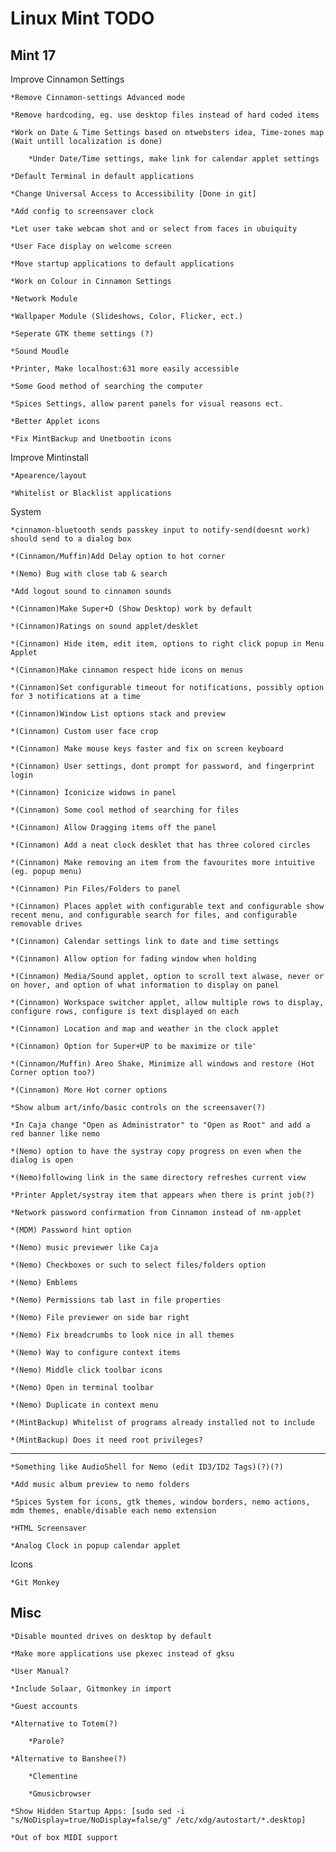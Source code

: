 Linux Mint TODO
===============

Mint 17
-----------

Improve Cinnamon Settings

	*Remove Cinnamon-settings Advanced mode
	
	*Remove hardcoding, eg. use desktop files instead of hard coded items

	*Work on Date & Time Settings based on mtwebsters idea, Time-zones map (Wait untill localization is done)
		
		*Under Date/Time settings, make link for calendar applet settings

	*Default Terminal in default applications

	*Change Universal Access to Accessibility [Done in git]

	*Add config to screensaver clock 

	*Let user take webcam shot and or select from faces in ubuiquity

	*User Face display on welcome screen
	
	*Move startup applications to default applications
	
	*Work on Colour in Cinnamon Settings

	*Network Module
	
	*Wallpaper Module (Slideshows, Color, Flicker, ect.)

	*Seperate GTK theme settings (?)

	*Sound Moudle

	*Printer, Make localhost:631 more easily accessible

	*Some Good method of searching the computer

	*Spices Settings, allow parent panels for visual reasons ect.
	
	*Better Applet icons

	*Fix MintBackup and Unetbootin icons

Improve Mintinstall
	
	*Apearence/layout

	*Whitelist or Blacklist applications

System

	*cinnamon-bluetooth sends passkey input to notify-send(doesnt work) should send to a dialog box

	*(Cinnamon/Muffin)Add Delay option to hot corner	

	*(Nemo) Bug with close tab & search

	*Add logout sound to cinnamon sounds

	*(Cinnamon)Make Super+D (Show Desktop) work by default

	*(Cinnamon)Ratings on sound applet/desklet

	*(Cinnamon) Hide item, edit item, options to right click popup in Menu Applet
	
	*(Cinnamon)Make cinnamon respect hide icons on menus

	*(Cinnamon)Set configurable timeout for notifications, possibly option for 3 notifications at a time

	*(Cinnamon)Window List options stack and preview

	*(Cinnamon) Custom user face crop

	*(Cinnamon) Make mouse keys faster and fix on screen keyboard

	*(Cinnamon) User settings, dont prompt for password, and fingerprint login

	*(Cinnamon) Iconicize widows in panel

	*(Cinnamon) Some cool method of searching for files

	*(Cinnamon) Allow Dragging items off the panel

	*(Cinnamon) Add a neat clock desklet that has three colored circles 

	*(Cinnamon) Make removing an item from the favourites more intuitive (eg. popup menu)

	*(Cinnamon) Pin Files/Folders to panel

	*(Cinnamon) Places applet with configurable text and configurable show recent menu, and configurable search for files, and configurable removable drives

	*(Cinnamon) Calendar settings link to date and time settings

	*(Cinnamon) Allow option for fading window when holding

	*(Cinnamon) Media/Sound applet, option to scroll text alwase, never or on hover, and option of what information to display on panel

	*(Cinnamon) Workspace switcher applet, allow multiple rows to display, configure rows, configure is text displayed on each

	*(Cinnamon) Location and map and weather in the clock applet

	*(Cinnamon) Option for Super+UP to be maximize or tile'

	*(Cinnamon/Muffin) Areo Shake, Minimize all windows and restore (Hot Corner option too?)

	*(Cinnamon) More Hot corner options

	*Show album art/info/basic controls on the screensaver(?)

	*In Caja change "Open as Administrator" to "Open as Root" and add a red banner like nemo

	*(Nemo) option to have the systray copy progress on even when the dialog is open

	*(Nemo)following link in the same directory refreshes current view

	*Printer Applet/systray item that appears when there is print job(?)

	*Network password confirmation from Cinnamon instead of nm-applet

	*(MDM) Password hint option

	*(Nemo) music previewer like Caja 

	*(Nemo) Checkboxes or such to select files/folders option

	*(Nemo) Emblems

	*(Nemo) Permissions tab last in file properties

	*(Nemo) File previewer on side bar right

	*(Nemo) Fix breadcrumbs to look nice in all themes

	*(Nemo) Way to configure context items
    
    *(Nemo) Middle click toolbar icons
    
    *(Nemo) Open in terminal toolbar
    
    *(Nemo) Duplicate in context menu

	*(MintBackup) Whitelist of programs already installed not to include

	*(MintBackup) Does it need root privileges?
-------------------------------------------------------------------------------------------             

	*Something like AudioShell for Nemo (edit ID3/ID2 Tags)(?)(?)
	
	*Add music album preview to nemo folders

	*Spices System for icons, gtk themes, window borders, nemo actions, mdm themes, enable/disable each nemo extension

	*HTML Screensaver

	*Analog Clock in popup calendar applet


Icons

	*Git Monkey

Misc
------------------

	*Disable mounted drives on desktop by default

	*Make more applications use pkexec instead of gksu
	
	*User Manual?

	*Include Solaar, Gitmonkey in import
	
	*Guest accounts	

	*Alternative to Totem(?)

		*Parole?

	*Alternative to Banshee(?)

		*Clementine
		
		*Gmusicbrowser

	*Show Hidden Startup Apps: [sudo sed -i "s/NoDisplay=true/NoDisplay=false/g" /etc/xdg/autostart/*.desktop]

	*Out of box MIDI support
